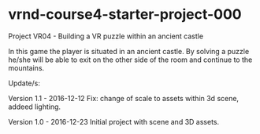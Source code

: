 # vrnd-course4-starter-project-000

Project VR04 - Building a VR puzzle within an ancient castle

In this game the player is situated in an ancient castle. By solving a puzzle he/she will be able to exit on the other side of the room and continue to the mountains.


Update/s:

Version 1.1 - 2016-12-12 Fix: change of scale to assets within 3d scene, addeed lighting.

Version 1.0 - 2016-12-23 Initial project with scene and 3D assets.

